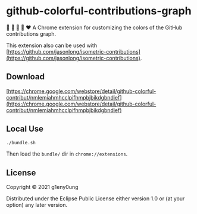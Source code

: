 # github-colorful-contributions-graph

:green_heart: :blue_heart: :purple_heart: :yellow_heart: :heart: A Chrome extension for customizing the colors of the GitHub contributions graph.

This extension also can be used with [https://github.com/jasonlong/isometric-contributions](https://github.com/jasonlong/isometric-contributions).

## Download

[https://chrome.google.com/webstore/detail/github-colorful-contribut/nmlemiahmhcclpifhmpbjbikdgbndief](https://chrome.google.com/webstore/detail/github-colorful-contribut/nmlemiahmhcclpifhmpbjbikdgbndief)

## Local Use

```sh
./bundle.sh
```

Then load the `bundle/` dir in `chrome://extensions`.

## License

Copyright © 2021 g1eny0ung

Distributed under the Eclipse Public License either version 1.0 or (at your option) any later version.
